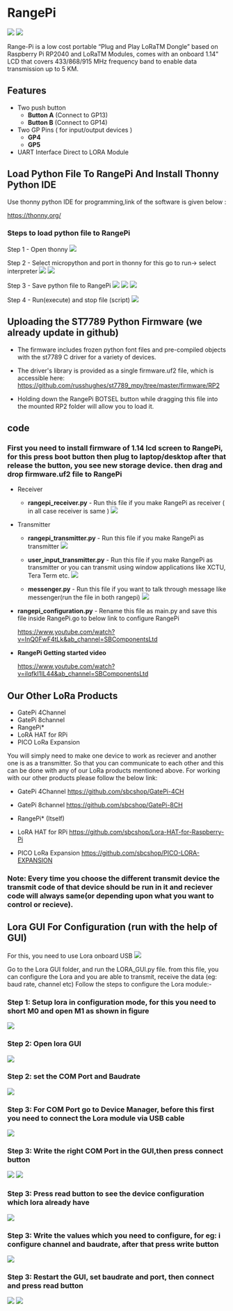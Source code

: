 # RangePi
<img src= "https://github.com/sbcshop/RangePi/blob/main/images/img1.jpg" />
<img src= "https://github.com/sbcshop/RangePi/blob/main/images/img2.jpg" />

Range-Pi is a low cost portable “Plug and Play LoRaTM Dongle” based on Raspberry Pi RP2040 and  LoRaTM Modules, comes with an onboard 1.14" LCD that covers 433/868/915 MHz frequency band to enable data transmission up to 5 KM.

## Features
  * Two push button
    * **Button A** (Connect to GP13)
    * **Button B** (Connect to GP14)  
  * Two GP Pins ( for input/output devices )
    * **GP4**
    * **GP5**
  * UART Interface Direct to LORA Module

## Load Python File To RangePi And Install Thonny Python IDE
Use thonny python IDE for programming,link of the software is given below :

https://thonny.org/

### Steps to load python file to RangePi

Step 1 - Open thonny 
<img src= "https://github.com/sbcshop/RangePi/blob/main/images/img12.JPG" />

Step 2 - Select micropython and port in thonny for this go to run-> select interpreter
<img src= "https://github.com/sbcshop/RangePi/blob/main/images/img9.jpg" />
<img src= "https://github.com/sbcshop/RangePi/blob/main/images/img10.JPG" />

Step 3 - Save python file to RangePi
<img src= "https://github.com/sbcshop/RangePi/blob/main/images/img13.png" />
<img src= "https://github.com/sbcshop/RangePi/blob/main/images/img14.png" />
<img src= "https://github.com/sbcshop/RangePi/blob/main/images/img11.JPG" />

Step 4 - Run(execute) and stop file (script)
<img src= "https://github.com/sbcshop/RangePi/blob/main/images/img8.JPG" />

## Uploading the ST7789 Python Firmware (we already update in github)
 * The firmware includes frozen python font files and pre-compiled objects with the st7789 C driver for a variety of devices.
 * The driver's library is provided as a single firmware.uf2 file, which is accessible here:
    https://github.com/russhughes/st7789_mpy/tree/master/firmware/RP2
    
 * Holding down the RangePi BOTSEL button while dragging this file into the mounted RP2 folder will allow you to load it.

## code
### First you need to install firmware of 1.14 lcd screen to RangePi, for this press boot button then plug to laptop/desktop after that release the button, you see new        storage device. then drag and drop **firmware.uf2** file to RangePi

* Receiver
  * **rangepi_receiver.py** - Run this file if you make RangePi as receiver ( in all case receiver is same ) 
    <img src = "https://github.com/sbcshop/RangePi/blob/main/images/img6.JPG" />
 
* Transmitter  
  * **rangepi_transmitter.py** - Run this file if you make RangePi as transmitter 
    <img src = "https://github.com/sbcshop/RangePi/blob/main/images/img5.JPG" />
  
  * **user_input_transmitter.py** - Run this file if you make RangePi as transmitter or you can transmit using window applications like XCTU, Tera Term etc.
    <img src = "https://github.com/sbcshop/RangePi/blob/main/images/img3.JPG" />
    
  * **messenger.py** - Run this file if you want to talk through message like messenger(run the file in both rangepi)
    <img src = "https://github.com/sbcshop/RangePi/blob/main/images/img7.JPG" />
    
* **rangepi_configuration.py** - Rename this file as main.py and save this file inside RangePi.go to below link to configure RangePi
 
    https://www.youtube.com/watch?v=InQ0FwF4tLk&ab_channel=SBComponentsLtd


* **RangePi Getting started video**

   https://www.youtube.com/watch?v=ilqfkI1IL44&ab_channel=SBComponentsLtd
  


## Our Other LoRa Products

* GatePi 4Channel
* GatePi 8channel
* RangePi*
* LoRA HAT for RPi
* PICO LoRa Expansion

You will simply need to make one device to work as reciever and another one is as a transmitter. So that you can communicate to each other and this can be done with any of our LoRa products mentioned above. For working with our other products please follow the below link:

* GatePi 4Channel
https://github.com/sbcshop/GatePi-4CH

* GatePi 8channel
https://github.com/sbcshop/GatePi-8CH
* RangePi* (Itself)
* LoRA HAT for RPi
https://github.com/sbcshop/Lora-HAT-for-Raspberry-Pi
* PICO LoRa Expansion
https://github.com/sbcshop/PICO-LORA-EXPANSION


### Note: Every time you choose the different transmit device the transmit code of that device should be run in it and reciever code will always same(or depending upon what you want to control or recieve).

 ## Lora GUI For Configuration (run with the help of GUI)
 For this, you need to use Lora onboard USB 
 <img src= "https://github.com/sbcshop/Lora-HAT-for-Raspberry-Pi/blob/main/images/img_18.jpg" />
 
 Go to the Lora GUI folder, and run the LORA_GUI.py file. from this file, you can configure the Lora and you are able to transmit, receive the data  (eg: baud rate, channel etc)
 Follow the steps to configure the Lora module:-

 ### Step 1: Setup lora in configuration mode, for this you need to short M0 and open M1 as shown in figure
  <img src= "https://github.com/sbcshop/Lora-HAT-for-Raspberry-Pi/blob/main/images/img_16.jpg" />
 
### Step 2: Open lora GUI 
 <img src= "https://github.com/sbcshop/Lora-HAT-for-Raspberry-Pi/blob/main/images/img_1.png" />

### Step 2: set the COM Port and Baudrate
  <img src= "https://github.com/sbcshop/Lora-HAT-for-Raspberry-Pi/blob/main/images/img_2.png" />
 
### Step 3: For COM Port go to Device Manager, before this first you need to connect the Lora module via USB cable 
  <img src= "https://github.com/sbcshop/Lora-HAT-for-Raspberry-Pi/blob/main/images/img_7.png" />
 
### Step 3: Write the right COM Port in the GUI,then press connect button
  <img src= "https://github.com/sbcshop/Lora-HAT-for-Raspberry-Pi/blob/main/images/img_8.png" />
  <img src= "https://github.com/sbcshop/Lora-HAT-for-Raspberry-Pi/blob/main/images/img_9.png" />

### Step 3: Press read button to see the device configuration which lora already have
  <img src= "https://github.com/sbcshop/Lora-HAT-for-Raspberry-Pi/blob/main/images/img__10.png" />
 
### Step 3: Write the values which you need to configure, for eg: i configure channel and baudrate, after that press write button
  <img src= "https://github.com/sbcshop/Lora-HAT-for-Raspberry-Pi/blob/main/images/img_13.png" />
 
### Step 3: Restart the GUI, set baudrate and port, then connect and press read button 
  <img src= "https://github.com/sbcshop/Lora-HAT-for-Raspberry-Pi/blob/main/images/img_14.png" />
  <img src= "https://github.com/sbcshop/Lora-HAT-for-Raspberry-Pi/blob/main/images/img_15.png" />

